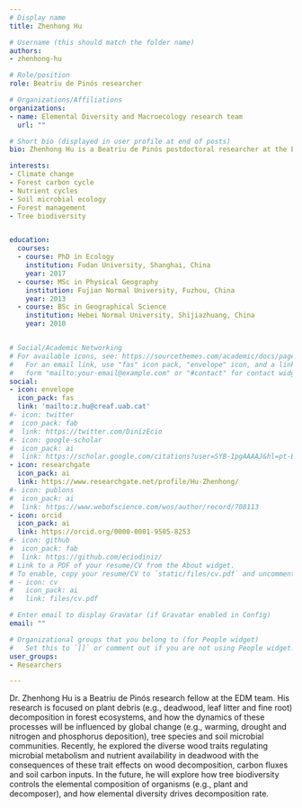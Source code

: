 ```yaml
---
# Display name
title: Zhenhong Hu

# Username (this should match the folder name)
authors:
- zhenhong-hu

# Role/position
role: Beatriu de Pinós researcher

# Organizations/Affiliations
organizations:
- name: Elemental Diversity and Macroecology research team
  url: ""

# Short bio (displayed in user profile at end of posts)
bio: Zhenhong Hu is a Beatriu de Pinós postdoctoral researcher at the EDM team supported. 

interests:
- Climate change
- Forest carbon cycle
- Nutrient cycles
- Soil microbial ecology
- Forest management
- Tree biodiversity


education:
  courses:
  - course: PhD in Ecology
    institution: Fudan University, Shanghai, China
    year: 2017
  - course: MSc in Physical Geography
    institution: Fujian Normal University, Fuzhou, China
    year: 2013
  - course: BSc in Geographical Science
    institution: Hebei Normal University, Shijiazhuang, China
    year: 2010


# Social/Academic Networking
# For available icons, see: https://sourcethemes.com/academic/docs/page-builder/#icons
#   For an email link, use "fas" icon pack, "envelope" icon, and a link in the
#   form "mailto:your-email@example.com" or "#contact" for contact widget.
social:
- icon: envelope
  icon_pack: fas
  link: 'mailto:z.hu@creaf.uab.cat'
#- icon: twitter
#  icon_pack: fab
#  link: https://twitter.com/DinizEcio
#- icon: google-scholar
#  icon_pack: ai
#  link: https://scholar.google.com/citations?user=SYB-1pgAAAAJ&hl=pt-BR&oi=ao
- icon: researchgate
  icon_pack: ai
  link: https://www.researchgate.net/profile/Hu-Zhenhong/
#- icon: publons
#  icon_pack: ai
#  link: https://www.webofscience.com/wos/author/record/708113
- icon: orcid
  icon_pack: ai
  link: https://orcid.org/0000-0001-9505-8253
#- icon: github
#  icon_pack: fab
#  link: https://github.com/eciodiniz/
# Link to a PDF of your resume/CV from the About widget.
# To enable, copy your resume/CV to `static/files/cv.pdf` and uncomment the lines below.
# - icon: cv
#   icon_pack: ai
#   link: files/cv.pdf

# Enter email to display Gravatar (if Gravatar enabled in Config)
email: ""

# Organizational groups that you belong to (for People widget)
#   Set this to `[]` or comment out if you are not using People widget.
user_groups:
- Researchers

---
```


Dr. Zhenhong Hu is a Beatriu de Pinós research fellow at the EDM team. His research is focused on plant debris (e.g., deadwood, leaf litter and fine root) decomposition in forest ecosystems, and how the dynamics of these processes will be influenced by global change (e.g., warming, drought and nitrogen and phosphorus deposition), tree species and soil microbial communities. Recently, he explored the diverse wood traits regulating microbial metabolism and nutrient availability in deadwood with the consequences of these trait effects on wood decomposition, carbon fluxes and soil carbon inputs. In the future, he will explore how tree biodiversity controls the elemental composition of organisms (e.g., plant and decomposer), and how elemental diversity drives decomposition rate.  
